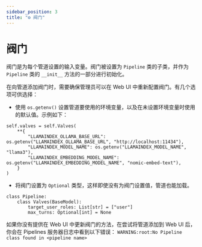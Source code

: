 ```yaml
---
sidebar_position: 3
title: "⚙️ 阀门"
---
```


# 阀门

阀门是为每个管道设置的输入变量。阀门被设置为 `Pipeline` 类的子类，并作为 `Pipeline` 类的 `__init__` 方法的一部分进行初始化。

在向管道添加阀门时，需要确保管理员可以在 Web UI 中重新配置阀门。有几个选项可供选择：

- 使用 `os.getenv()` 设置管道要使用的环境变量，以及在未设置环境变量时使用的默认值。示例如下：

```
self.valves = self.Valves(
    **{
        "LLAMAINDEX_OLLAMA_BASE_URL": os.getenv("LLAMAINDEX_OLLAMA_BASE_URL", "http://localhost:11434"),
        "LLAMAINDEX_MODEL_NAME": os.getenv("LLAMAINDEX_MODEL_NAME", "llama3"),
        "LLAMAINDEX_EMBEDDING_MODEL_NAME": os.getenv("LLAMAINDEX_EMBEDDING_MODEL_NAME", "nomic-embed-text"),
    }
)
```

- 将阀门设置为 `Optional` 类型，这样即使没有为阀门设置值，管道也能加载。

```
class Pipeline:
    class Valves(BaseModel):
        target_user_roles: List[str] = ["user"]
        max_turns: Optional[int] = None
```

如果你没有提供在 Web UI 中更新阀门的方法，在尝试将管道添加到 Web UI 后，你会在 Pipelines 服务器日志中看到以下错误：
`WARNING:root:No Pipeline class found in <pipeline name>`
